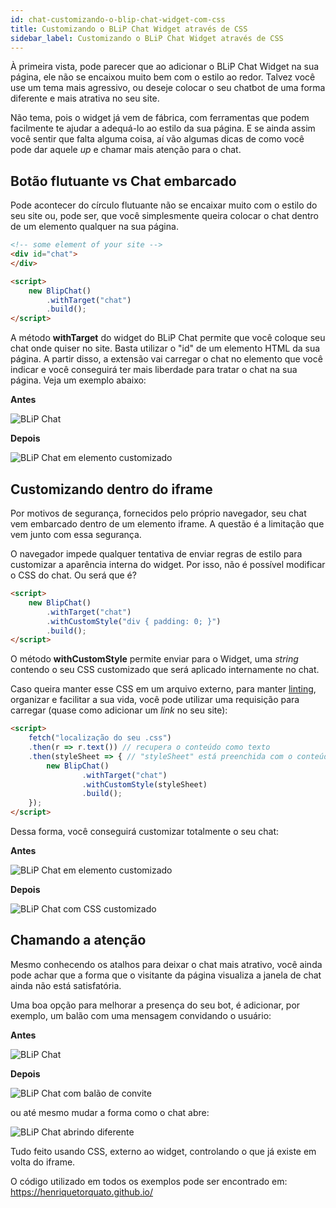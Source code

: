 ```yaml
---
id: chat-customizando-o-blip-chat-widget-com-css
title: Customizando o BLiP Chat Widget através de CSS
sidebar_label: Customizando o BLiP Chat Widget através de CSS
---
```


À primeira vista, pode parecer que ao adicionar o BLiP Chat Widget na sua página, ele não se encaixou muito bem com o estilo ao redor. Talvez você use um tema mais agressivo, ou deseje colocar o seu chatbot de uma forma diferente e mais atrativa no seu site.

Não tema, pois o widget já vem de fábrica, com ferramentas que podem facilmente te ajudar a adequá-lo ao estilo da sua página. E se ainda assim você sentir que falta alguma coisa, aí vão algumas dicas de como você pode dar aquele *up* e chamar mais atenção para o chat.

## Botão flutuante vs Chat embarcado

Pode acontecer do círculo flutuante não se encaixar muito com o estilo do seu site ou, pode ser, que você simplesmente queira colocar o chat dentro de um elemento qualquer na sua página.

```html
<!-- some element of your site -->
<div id="chat">
</div>

<script>
    new BlipChat()
        .withTarget("chat")
        .build();
</script>
```

A método **withTarget** do widget do BLiP Chat permite que você coloque seu chat onde quiser no site. Basta utilizar o "id" de um elemento HTML da sua página. A partir disso, a extensão vai carregar o chat no elemento que você indicar e você conseguirá ter mais liberdade para tratar o chat na sua página. Veja um exemplo abaixo:

**Antes**

![BLiP Chat](/img/channels/blip-chat/chat-customizando-o-blip-chat-widget-com-css-1.png)

**Depois**

![BLiP Chat em elemento customizado](/img/channels/blip-chat/chat-customizando-o-blip-chat-widget-com-css-1.png)

## Customizando dentro do iframe

Por motivos de segurança, fornecidos pelo próprio navegador, seu chat vem embarcado dentro de um elemento iframe. A questão é a limitação que vem junto com essa segurança.

O navegador impede qualquer tentativa de enviar regras de estilo para customizar a aparência interna do widget. Por isso, não é possível modificar o CSS do chat. Ou será que é?

```html
<script>
    new BlipChat()
        .withTarget("chat")
        .withCustomStyle("div { padding: 0; }")
        .build();
</script>
```

O método **withCustomStyle** permite enviar para o Widget, uma *string* contendo o seu CSS customizado que será aplicado internamente no chat.

Caso queira manter esse CSS em um arquivo externo, para manter [linting](https://stackoverflow.com/questions/8503559/what-is-linting), organizar e facilitar a sua vida, você pode utilizar uma requisição para carregar (quase como adicionar um *link* no seu site):

```html
<script>
    fetch("localização do seu .css")
    .then(r => r.text()) // recupera o conteúdo como texto
    .then(styleSheet => { // "styleSheet" está preenchida com o conteúdo do arquivo
        new BlipChat()
                .withTarget("chat")
                .withCustomStyle(styleSheet)
                .build();
    });          
</script>
```

Dessa forma, você conseguirá customizar totalmente o seu chat:

**Antes**

![BLiP Chat em elemento customizado](/img/channels/blip-chat/chat-customizando-o-blip-chat-widget-com-css-2.png)

**Depois**

![BLiP Chat com CSS customizado](/img/channels/blip-chat/chat-customizando-o-blip-chat-widget-com-css-3.png)

## Chamando a atenção

Mesmo conhecendo os atalhos para deixar o chat mais atrativo, você ainda pode achar que a forma que o visitante da página visualiza a janela de chat ainda não está satisfatória.

Uma boa opção para melhorar a presença do seu bot, é adicionar, por exemplo, um balão com uma mensagem convidando o usuário:

**Antes**

![BLiP Chat](/img/channels/blip-chat/chat-customizando-o-blip-chat-widget-com-css-4.png)

**Depois**

![BLiP Chat com balão de convite](/img/channels/blip-chat/chat-customizando-o-blip-chat-widget-com-css-5.png)

ou até mesmo mudar a forma como o chat abre:

![BLiP Chat abrindo diferente](/img/channels/blip-chat/chat-customizando-o-blip-chat-widget-com-css-6.gif)

Tudo feito usando CSS, externo ao widget, controlando o que já existe em volta do iframe.

O código utilizado em todos os exemplos pode ser encontrado em: <https://henriquetorquato.github.io/>

